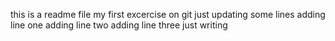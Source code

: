 this is a readme file
my first excercise on git
just updating some lines
adding line one
adding line two
adding line three
just writing
